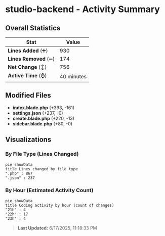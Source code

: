 # studio-backend - Activity Summary 

## Overall Statistics

| Stat                   | Value                                                             |
| ---------------------- | ----------------------------------------------------------------- |
| **Lines Added** (➕)   | 930                                          |
| **Lines Removed** (➖) | 174                                        |
| **Net Change** (↕)    | 756                |
| **Active Time** (⌚)   | 40 minutes |


## Modified Files
- **index.blade.php** (+393, -161)
- **settings.json** (+237, -0)
- **create.blade.php** (+220, -13)
- **sidebar.blade.php** (+80, -0)

## Visualizations

### By File Type (Lines Changed)

```mermaid
pie showData
title Lines changed by file type
".php" : 867
".json" : 237
```

### By Hour (Estimated Activity Count)

```mermaid
pie showData
title Coding activity by hour (count of changes)
"21h" : 4
"22h" : 17
"23h" : 4
```


> **Last Updated:** 6/17/2025, 11:18:33 PM